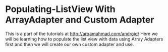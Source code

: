 # Populating-ListView With ArrayAdapter and Custom Adapter

This is a part of the tutorials at http://arqamahmad.com/android/
Here we will be learning how to populate the list view with data using Array Adapters first and then we will create our own 
custom adapter and use.
